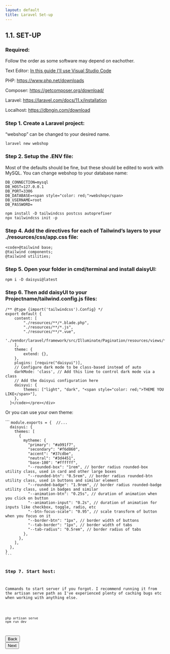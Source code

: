 ```yaml
---
layout: default
title: Laravel Set-up
---
```


<h2>1.1. SET-UP</h2>

<h3>Required:</h3>
<p>Follow the order as some software may depend on eachother.</p>
<p>Text Editor: <a href="https://code.visualstudio.com/download">In this guide I'll use Visual Studio Code</a></p>
<p>PHP: <a href="https://www.php.net/downloads">https://www.php.net/downloads</a></p>
<p>Composer: <a href="https://getcomposer.org/download/">https://getcomposer.org/download/</a></p>
<p>Laravel: <a href="https://laravel.com/docs/11.x/installation">https://laravel.com/docs/11.x/installation</a></p>
<p>Localhost: <a href="https://dbngin.com/download">https://dbngin.com/download</a></p>


<h3>Step 1. Create a Laravel project:</h3>
<p>“webshop” can be changed to your desired name.</p>

```
laravel new webshop
```

<h3>Step 2. Setup the .ENV file:</h3>
<p>Most of the defaults should be fine, but these should be edited to work with MySQL. You can change webshop to your database name:</p>

```
DB_CONNECTION=mysql
DB_HOST=127.0.0.1
DB_PORT=3306
DB_DATABASE=<span style="color: red;">webshop</span>
DB_USERNAME=root
DB_PASSWORD=
```

```
npm install -D tailwindcss postcss autoprefixer
npx tailwindcss init -p
```

<h3>Step 4. Add the directives for each of Tailwind’s layers to your ./resources/css/app.css file:</h3>

```
<code>@tailwind base;
@tailwind components;
@tailwind utilities;
```

<h3>Step 5. Open your folder in cmd/terminal and install daisyUI:</h3>

```
npm i -D daisyui@latest
```

<h3>Step 6. Then add daisyUI to your Projectname/tailwind.config.js files:</h3>

```
/** @type {import('tailwindcss').Config} */
export default {
    content: [
        "./resources/**/*.blade.php",
        "./resources/**/*.js",
        "./resources/**/*.vue",
        './vendor/laravel/framework/src/Illuminate/Pagination/resources/views/*.blade.php',
    ],
    theme: {
        extend: {},
    },
    plugins: [require("daisyui")],
    // Configure dark mode to be class-based instead of auto
    darkMode: 'class', // Add this line to control dark mode via a class
    // Add the daisyui configuration here
    daisyui: {
        themes: ["light", "dark", "<span style="color: red;">THEME YOU LIKE</span>"],
    },
  }</code></pre></div>
```

<p>Or you can use your own theme:</p>
```
<code>module.exports = {  //...
  daisyui: {
    themes: [
      {
        mytheme: {
          "primary": "#a991f7",
          "secondary": "#f6d860",
          "accent": "#37cdbe",
          "neutral": "#3d4451",
          "base-100": "#ffffff",
          "--rounded-box": "1rem", // border radius rounded-box utility class, used in card and other large boxes
          "--rounded-btn": "0.5rem", // border radius rounded-btn utility class, used in buttons and similar element
          "--rounded-badge": "1.9rem", // border radius rounded-badge utility class, used in badges and similar
          "--animation-btn": "0.25s", // duration of animation when you click on button
          "--animation-input": "0.2s", // duration of animation for inputs like checkbox, toggle, radio, etc
          "--btn-focus-scale": "0.95", // scale transform of button when you focus on it
          "--border-btn": "1px", // border width of buttons
          "--tab-border": "1px", // border width of tabs
          "--tab-radius": "0.5rem", // border radius of tabs
        },
      },
    ],
  },
}
```

<h3>Step 7. Start host:</h3>
<p>Commands to start server if you forgot. I recommend running it from the artisan serve path as I've experienced plenty of caching bugs etc when working with anything else.</p>

```
php artisan serve
npm run dev
```

<a href="/views/laravel/"><button>Back</button></a>
<a href="/views/laravel/components"><button>Next</button></a>
